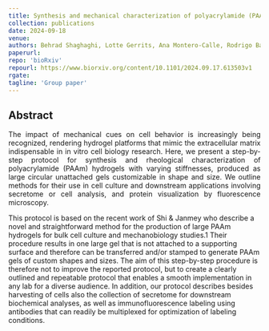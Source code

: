 ```yaml
---
title: Synthesis and mechanical characterization of polyacrylamide (PAAm) hydrogels with different stiffnesses for large-batch cell culture applications
collection: publications
date: 2024-09-18
venue:
authors: Behrad Shaghaghi, Lotte Gerrits, Ana Montero-Calle, Rodrigo Barderas, Paul Kouwer, Susana Rocha
paperurl:
repo: 'bioRxiv'
repourl: https://www.biorxiv.org/content/10.1101/2024.09.17.613503v1
rgate:
tagline: 'Group paper'
---
```


<h2> Abstract </h2>
<p align= "justify">
The impact of mechanical cues on cell behavior is increasingly being recognized, rendering hydrogel platforms that mimic the extracellular matrix indispensable in in vitro cell biology research. Here, we present a step-by-step protocol for synthesis and rheological characterization of polyacrylamide (PAAm) hydrogels with varying stiffnesses, produced as large circular unattached gels customizable in shape and size. We outline methods for their use in cell culture and downstream applications involving secretome or cell analysis, and protein visualization by fluorescence microscopy.

This protocol is based on the recent work of Shi & Janmey who describe a novel and straightforward method for the production of large PAAm hydrogels for bulk cell culture and mechanobiology studies.1 Their procedure results in one large gel that is not attached to a supporting surface and therefore can be transferred and/or stamped to generate PAAm gels of custom shapes and sizes. The aim of this step-by-step procedure is therefore not to improve the reported protocol, but to create a clearly outlined and repeatable protocol that enables a smooth implementation in any lab for a diverse audience. In addition, our protocol describes besides harvesting of cells also the collection of secretome for downstream biochemical analyses, as well as immunofluorescence labeling using antibodies that can readily be multiplexed for optimization of labeling conditions.
